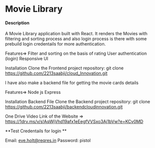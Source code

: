 <h1>Movie Library</h1>
<h4>Description</h4>
A Movie Library application built with React. It renders the Movies with filtering and sorting process and also login process is there with some prebuild login credentails for more authentication.

Features=>
Filter and sorting on the basis of rating
User authentication (login) 
Responsive UI

Installation
Clone the Frontend project repository:
git clone https://github.com/2213saabji/cloud_Innovation.git

I have also make a backend file for getting the movie cards details

Features=>
Node js
Express

Installation Backend File
Clone the Backend project repository:
git clone https://github.com/2213saabji/backendcloudinnovation.git

One Drive Video Link of the Website =>
https://1drv.ms/v/s!AqWjVhd19afx1eEegfVVSxo3Aj1bVw?e=KCv0MD

**Test Credentails for login **

Email: eve.holt@reqres.in
Password: pistol

